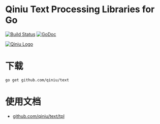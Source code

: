 Qiniu Text Processing Libraries for Go
===============

[![Build Status](https://travis-ci.org/qiniu/text.svg?branch=develop)](https://travis-ci.org/qiniu/text) [![GoDoc](https://godoc.org/github.com/qiniu/text?status.svg)](https://godoc.org/github.com/qiniu/text)

[![Qiniu Logo](http://open.qiniudn.com/logo.png)](http://www.qiniu.com/)

# 下载

```
go get github.com/qiniu/text
```

# 使用文档

* [github.com/qiniu/text/tpl](http://godoc.org/github.com/qiniu/text/tpl)
